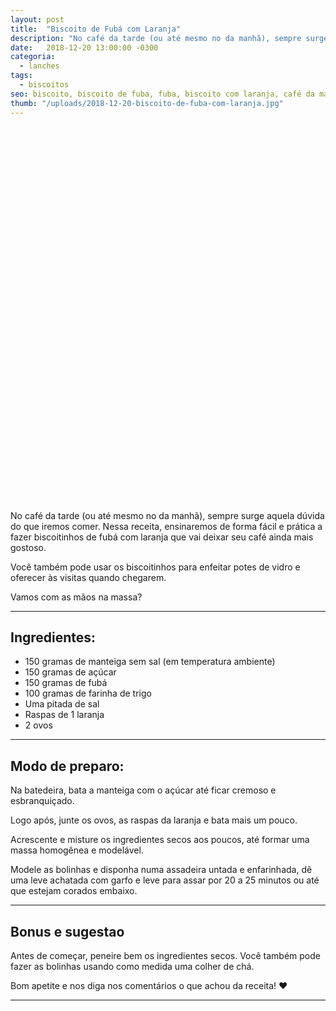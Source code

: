 ```yaml
---
layout: post
title:  "Biscoito de Fubá com Laranja"
description: "No café da tarde (ou até mesmo no da manhã), sempre surge aquela dúvida do que iremos comer. Nessa receita, ensinaremos de forma fácil e prática a fazer biscoitinhos de fubá com laranja que vai deixar seu café ainda mais gostoso."
date:   2018-12-20 13:00:00 -0300
categoria:
  - lanches
tags:
  - biscoitos
seo: biscoito, biscoito de fuba, fuba, biscoito com laranja, café da manhã, lanche da tarde, biscoitinhos, farinha de trigo
thumb: "/uploads/2018-12-20-biscoito-de-fuba-com-laranja.jpg"
---
```


<div class="adsLeft">
<ins class="adsbygoogle"
     style="display:inline-block;width:160px;height:600px"
     data-ad-client="ca-pub-8078000237589807"
     data-ad-slot="3534346713"></ins>
<script>
(adsbygoogle = window.adsbygoogle || []).push({});
</script>
</div>

No café da tarde (ou até mesmo no da manhã), sempre surge aquela dúvida do que iremos comer. Nessa receita, ensinaremos de forma fácil e prática a fazer biscoitinhos de fubá com laranja que vai deixar seu café ainda mais gostoso.

Você também pode usar os biscoitinhos para enfeitar potes de vidro e oferecer às visitas quando chegarem.

Vamos com as mãos na massa?

---

## Ingredientes:
  - 150 gramas de manteiga sem sal (em temperatura ambiente)
  - 150 gramas de açúcar
  - 150 gramas de fubá
  - 100 gramas de farinha de trigo
  - Uma pitada de sal
  - Raspas de 1 laranja
  - 2 ovos

---

## Modo de preparo:
Na batedeira, bata a manteiga com o açúcar até ficar cremoso e esbranquiçado.

Logo após, junte os ovos, as raspas da laranja e bata mais um pouco.

Acrescente e misture os ingredientes secos aos poucos, até formar uma massa homogênea e modelável.

Modele as bolinhas e disponha numa assadeira untada e enfarinhada, dê uma leve achatada com garfo e leve para assar por 20 a 25 minutos ou até que estejam corados embaixo.

---

## Bonus e sugestao
Antes de começar, peneire bem os ingredientes secos. Você também pode fazer as bolinhas usando como medida uma colher de chá.

Bom apetite e nos diga nos comentários o que achou da receita! ❤️

---

<div class="adsRight">

</div>
